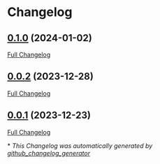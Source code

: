 # Changelog

## [0.1.0](https://github.com/buluma/ansible-role-bareos_console/tree/0.1.0) (2024-01-02)

[Full Changelog](https://github.com/buluma/ansible-role-bareos_console/compare/0.0.2...0.1.0)

## [0.0.2](https://github.com/buluma/ansible-role-bareos_console/tree/0.0.2) (2023-12-28)

[Full Changelog](https://github.com/buluma/ansible-role-bareos_console/compare/0.0.1...0.0.2)

## [0.0.1](https://github.com/buluma/ansible-role-bareos_console/tree/0.0.1) (2023-12-23)

[Full Changelog](https://github.com/buluma/ansible-role-bareos_console/compare/9a9177ff7146cdf865cc97d3f2cb6cb8bef730ff...0.0.1)



\* *This Changelog was automatically generated by [github_changelog_generator](https://github.com/github-changelog-generator/github-changelog-generator)*
